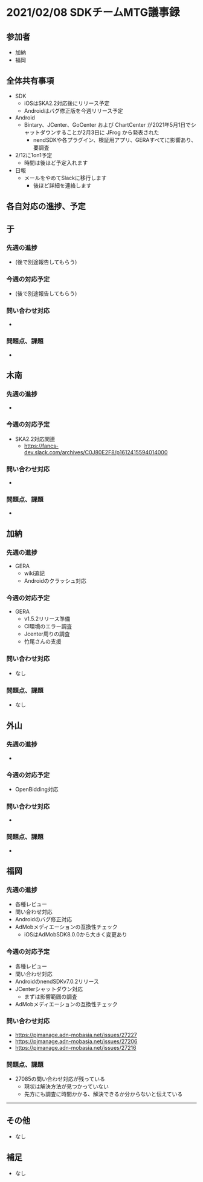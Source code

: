 # 2021/02/08 SDKチームMTG議事録
## 参加者
- 加納
- 福岡

## 全体共有事項
- SDK
  - iOSはSKA2.2対応後にリリース予定
  - Androidはバグ修正版を今週リリース予定
- Android
  - Bintary、JCenter、GoCenter および ChartCenter が2021年5月1日でシャットダウンすることが2月3日に JFrog から発表された
    - nendSDKや各プラグイン、検証用アプリ、GERAすべてに影響あり、要調査
- 2/12に1on1予定
  - 時間は後ほど予定入れます
- 日報
  - メールをやめてSlackに移行します
    - 後ほど詳細を連絡します

## 各自対応の進捗、予定
## 于
### 先週の進捗
- (後で別途報告してもらう)

### 今週の対応予定
- (後で別途報告してもらう)

### 問い合わせ対応
-

### 問題点、課題
-

## 木南
### 先週の進捗
-

### 今週の対応予定
- SKA2.2対応関連
  - https://fancs-dev.slack.com/archives/C0J80E2F8/p1612415594014000

### 問い合わせ対応
-

### 問題点、課題
-


## 加納
### 先週の進捗
- GERA
  - wiki追記
  - Androidのクラッシュ対応

### 今週の対応予定
- GERA
  - v1.5.2リリース準備
  - CI環境のエラー調査
  - Jcenter周りの調査
  - 竹尾さんの支援

### 問い合わせ対応
- なし

### 問題点、課題
- なし


## 外山
### 先週の進捗
-

### 今週の対応予定
- OpenBidding対応

### 問い合わせ対応
-

### 問題点、課題
-


## 福岡
### 先週の進捗
- 各種レビュー
- 問い合わせ対応
- Androidのバグ修正対応
- AdMobメディエーションの互換性チェック
  - iOSはAdMobSDK8.0.0から大きく変更あり

### 今週の対応予定
- 各種レビュー
- 問い合わせ対応
- AndroidのnendSDKv7.0.2リリース
- JCenterシャットダウン対応
  - まずは影響範囲の調査
- AdMobメディエーションの互換性チェック

### 問い合わせ対応
- https://pjmanage.adn-mobasia.net/issues/27227
- https://pjmanage.adn-mobasia.net/issues/27206
- https://pjmanage.adn-mobasia.net/issues/27216

### 問題点、課題
- 27085の問い合わせ対応が残っている
  - 現状は解決方法が見つかっていない
  - 先方にも調査に時間かかる、解決できるか分からないと伝えている

----

## その他
- なし

## 補足
- なし
